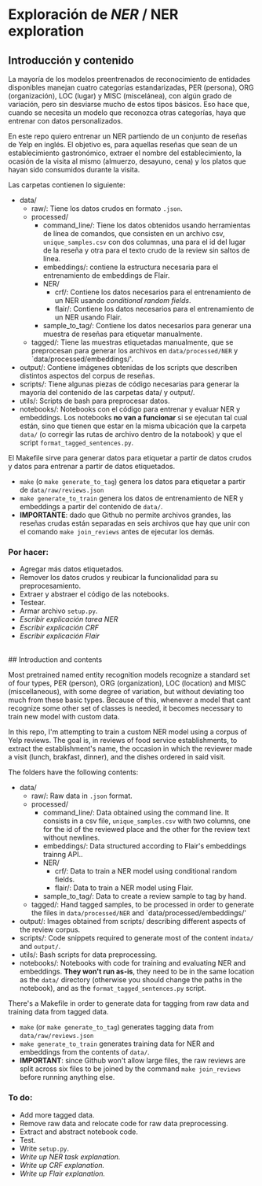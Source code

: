 # Exploración de _NER_ / NER exploration


## Introducción y contenido

La mayoría de los modelos preentrenados de reconocimiento de entidades disponibles manejan cuatro categorías estandarizadas, PER (persona), ORG (organización), LOC (lugar) y MISC (miscelánea), con algún grado de variación, pero sin desviarse mucho de estos tipos básicos. Eso hace que, cuando se necesita un modelo que reconozca otras categorías, haya que entrenar con datos personalizados. 

En este repo quiero entrenar un NER partiendo de un conjunto de reseñas de Yelp en inglés. El objetivo es, para aquellas reseñas que sean de un establecimiento gastronómico, extraer el nombre del establecimiento, la ocasión de la visita al mismo (almuerzo, desayuno, cena) y los platos que hayan sido consumidos durante la visita.

Las carpetas contienen lo siguiente:
- data/
  - raw/: Tiene los datos crudos en formato `.json`.
  - processed/
    - command_line/: Tiene los datos obtenidos usando herramientas de línea de comandos, que consisten en un archivo csv, `unique_samples.csv` con dos columnas, una para el id del lugar de la reseña y otra para el texto crudo de la review sin saltos de línea.
    - embeddings/: contiene la estructura necesaria para el entrenamiento de embeddings de Flair.
    - NER/
      - crf/: Contiene los datos necesarios para el entrenamiento de un NER usando _conditional random fields_.
      - flair/: Contiene los datos necesarios para el entrenamiento de un NER usando Flair.
    - sample_to_tag/: Contiene los datos necesarios para generar una muestra de reseñas para etiquetar manualmente.
  - tagged/: Tiene las muestras etiquetadas manualmente, que se preprocesan para generar los archivos en `data/processed/NER` y `data/processed/embeddings/'.
- output/: Contiene imágenes obtenidas de los scripts que describen distintos aspectos del corpus de reseñas.
- scripts/: Tiene algunas piezas de código necesarias para generar la mayoría del contenido de las carpetas data/ y output/.
- utils/: Scripts de bash para preprocesar datos.
- notebooks/: Notebooks con el código para entrenar y evaluar NER y embeddings. Los notebooks **no van a funcionar** si se ejecutan tal cual están, sino que tienen que estar en la misma ubicación que la carpeta `data/` (o corregir las rutas de archivo dentro de la notabook) y que el script `format_tagged_sentences.py`.

El Makefile sirve para generar datos para etiquetar a partir de datos crudos y datos para entrenar a partir de datos etiquetados.
- `make` (o `make generate_to_tag`) genera los datos para etiquetar a partir de `data/raw/reviews.json`
- `make generate_to_train` genera los datos de entrenamiento de NER y embeddings a partir del contenido de `data/`.
- **IMPORTANTE**: dado que Github no permite archivos grandes, las reseñas crudas están separadas en seis archivos que hay que unir con el comando `make join_reviews` antes de ejecutar los demás.

### Por hacer:

- Agregar más datos etiquetados.
- Remover los datos crudos y reubicar la funcionalidad para su preprocesamiento.
- Extraer y abstraer el código de las notebooks.
- Testear.
- Armar archivo `setup.py`.
- _Escribir explicación tarea NER_
- _Escribir explicación CRF_
- _Escribir explicación Flair_

<br>
## Introduction and contents

Most pretrained named entity recognition models recognize a standard set of four types, PER (person), ORG (organization), LOC (location) and MISC (miscellaneous), with some degree of variation, but without deviating too much from these basic types. Because of this, whenever a model that cant recognize some other set of classes is needed, it becomes necessary to train new model with custom data.

In this repo, I'm attempting to train a custom NER model using a corpus of Yelp reviews. The goal is, in reviews of food service establishments, to extract the establishment's name, the occasion in which the reviewer made a visit (lunch, brakfast, dinner), and the dishes ordered in said visit.

The folders have the following contents:
- data/
  - raw/: Raw data in `.json` format.
  - processed/
    - command_line/: Data obtained using the command line. It consists in a csv file, `unique_samples.csv` with two columns, one for the id of the reviewed place and the other for the review text without newlines.
    - embeddings/: Data structured according to Flair's embeddings trainng API..
    - NER/
      - crf/: Data to train a NER model using conditional random fields.
      - flair/: Data to train a NER model using Flair.
    - sample_to_tag/: Data to create a review sample to tag by hand.
  - tagged/: Hand tagged samples, to be processed in order to generate the files in `data/processed/NER` and `data/processed/embeddings/'
- output/: Images obtained from scripts/ describing different aspects of the review corpus.
- scripts/: Code snippets required to generate most of the content in`data/` and `output/`.
- utils/: Bash scripts for data preprocessing.
- notebooks/: Notebooks with code for training and evaluating NER and embeddings. **They won't run as-is**, they need to be in the same location as the `data/` directory (otherwise you should change the paths in the notebook), and as the `format_tagged_sentences.py` script.

There's a Makefile in order to generate data for tagging from raw data and training data from tagged data.
- `make` (or `make generate_to_tag`) generates tagging data from `data/raw/reviews.json`
- `make generate_to_train` generates training data for NER and embeddings from the contents of `data/`.
- **IMPORTANT**: since Github won't allow large files, the raw reviews are split across six files to be joined by the command `make join_reviews` before running anything else.

### To do:

- Add more tagged data.
- Remove raw data and relocate code for raw data preprocessing.
- Extract and abstract notebook code.
- Test.
- Write `setup.py`.
- _Write up NER task explanation._
- _Write up CRF explanation._
- _Write up Flair explanation._
